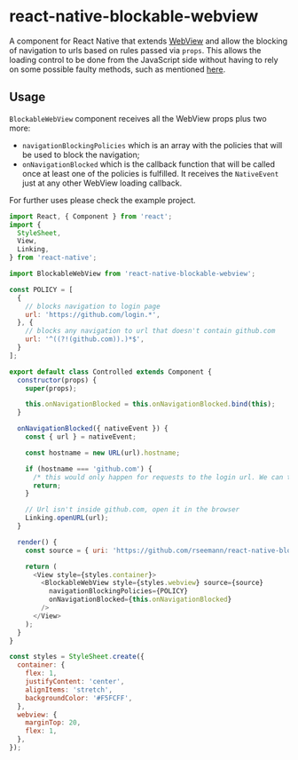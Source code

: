 # react-native-blockable-webview

A <BlockableWebView/> component for React Native that extends [WebView](https://facebook.github.io/react-native/docs/webview.html) and allow the blocking of navigation to urls based on rules passed via `props`. This allows the loading control to be done from the JavaScript side without having to rely on some possible faulty methods, such as mentioned [here](https://github.com/facebook/react-native/pull/6478).

## Usage

`BlockableWebView` component receives all the WebView props plus two more:

- `navigationBlockingPolicies` which is an array with the policies that will be used to block the navigation;
- `onNavigationBlocked` which is the callback function that will be called once at least one of the policies is fulfilled. It receives the `NativeEvent` just at any other WebView loading callback.

For further uses please check the example project.

```js
import React, { Component } from 'react';
import {
  StyleSheet,
  View,
  Linking,
} from 'react-native';

import BlockableWebView from 'react-native-blockable-webview';

const POLICY = [
  {
    // blocks navigation to login page
    url: 'https://github.com/login.*',
  }, {
    // blocks any navigation to url that doesn't contain github.com
    url: '^((?!(github.com)).)*$',
  }
];

export default class Controlled extends Component {
  constructor(props) {
    super(props);

    this.onNavigationBlocked = this.onNavigationBlocked.bind(this);
  }

  onNavigationBlocked({ nativeEvent }) {
    const { url } = nativeEvent;

    const hostname = new URL(url).hostname;

    if (hostname === 'github.com') {
      /* this would only happen for requests to the login url. We can take the user to a RN view that will handle that, for example */
      return;
    }

    // Url isn't inside github.com, open it in the browser
    Linking.openURL(url);
  }

  render() {
    const source = { uri: 'https://github.com/rseemann/react-native-blockable-webview'};

    return (
      <View style={styles.container}>
        <BlockableWebView style={styles.webview} source={source}
          navigationBlockingPolicies={POLICY}
          onNavigationBlocked={this.onNavigationBlocked}
        />
      </View>
    );
  }
}

const styles = StyleSheet.create({
  container: {
    flex: 1,
    justifyContent: 'center',
    alignItems: 'stretch',
    backgroundColor: '#F5FCFF',
  },
  webview: {
    marginTop: 20,
    flex: 1,
  },
});

```

